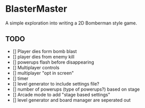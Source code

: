 # BlasterMaster
A simple exploration into writing a 2D Bomberman style game. 

## TODO 
- [] Player dies form bomb blast
- [] player dies from enemy kill
- [] powerups flash before disappearing
- [] Multiplayer controls
- [] multiplayer "opt in screen"
- [] timer 
- [] level generator to include settings file?  
- [] number of powerups (type of powerups?) based on stage
- [] Arcade mode to add "stage based settings"
- [] level generator and board manager are seperated out
